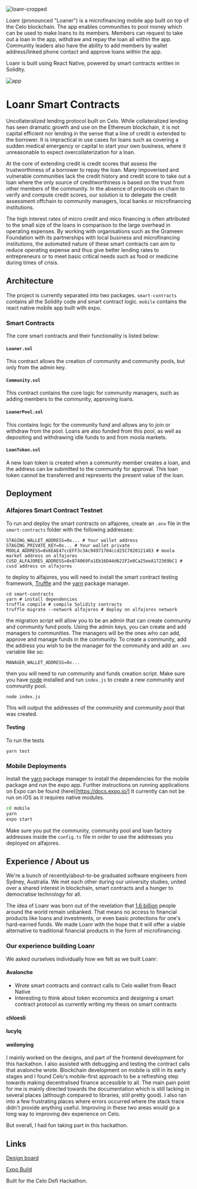 ![loanr-cropped](https://user-images.githubusercontent.com/7235102/114803270-03b5ec80-9d54-11eb-944c-76eb18b029db.png)

Loanr (pronounced "Loaner") is a microfinancing mobile app built on top of the Celo blockchain. The app enables communities to pool money which can be used to make loans to its members. Members can request to take out a loan in the app, withdraw and repay the loan all within the app. Community leaders also have the ability to add members by wallet address/linked phone contact and approve loans within the app.

Loanr is built using React Native, powered by smart contracts written in Solidity.

![app](https://user-images.githubusercontent.com/7235102/114803789-f816f580-9d54-11eb-834f-66e815f605dc.png)


# Loanr Smart Contracts

Uncollateralized lending protocol built on Celo. While collateralized lending has seen dramatic growth and use on the Ethereum blockchain, it is not capital efficient nor lending in the sense that a line of credit is extended to the borrower. It is impractical in use cases for loans such as covering a sudden medical emergency or capital to start your own business, where it unreasonable to expect overcollaterization for a loan.

At the core of extending credit is credit scores that assess the trustworthiness of a borrower to repay the loan. Many impoverised and vulnerable communities lack the credit history and credit score to take out a loan where the only source of creditworthiness is based on the trust from other members of the community. In the absence of protocols on chain to verify and compute credit scores, our solution is to delegate the credit assessment offchain to community managers, local banks or microfinancing institutions.

The high interest rates of micro credit and mico financing is often attributed to the small size of the loans in comparison to the large overhead in operating expenses. By working with organisations such as the Grameen Foundation with its partnerships with local business and microfinancing institutions, the automated nature of these smart contracts can aim to reduce operating expense and thus give better lending rates to entrepreneurs or to meet basic critical needs such as food or medicine during times of crisis.

## Architecture

The project is currently separated into two packages. `smart-contracts` contains all the Solidity code and smart contract logic. `mobile` contains the react native mobile app built with expo.

### Smart Contracts

The core smart contracts and their functionality is listed below:

#### `Loaner.sol`

This contract allows the creation of community and community pools, but only from the admin key.

#### `Community.sol`

This contract contains the core logic for community managers, such as adding members to the community, approving loans.

#### `LoanerPool.sol`

This contains logic for the community fund and allows any to join or withdraw from the pool. Loans are also funded from this pool, as well as depositing and withdrawing idle funds to and from moola markets.

#### `LoanToken.sol`

A new loan token is created when a community member creates a loan, and the address can be submitted to the community for approval. This loan token cannot be transferred and represents the present value of the loan.

## Deployment

### Alfajores Smart Contract Testnet

To run and deploy the smart contracts on alfajores, create an `.env` file in the `smart-contracts` folder with the following addresses:

```
STAGING_WALLET_ADDRESS=0x... # Your wallet address
STAGING_PRIVATE_KEY=0x... # Your wallet private
MOOLA_ADDRESS=0x6EAE47ccEFF3c3Ac94971704ccd25C7820121483 # moola market address on alfajores
CUSD_ALFAJORES_ADDRESS=0x874069Fa1Eb16D44d622F2e0Ca25eeA172369bC1 # cusd address on alfajores
```

to deploy to alfajores, you will need to install the smart contract testing framework, [Truffle](https://github.com/trufflesuite/truffle) and the [yarn](https://yarnpkg.com/) package manager.

```
cd smart-contracts
yarn # install dependencies
truffle compile # compile Solidity contracts
truffle migrate --network alfajores # deploy on alfajores network
```

the migration script will allow you to be an admin that can create community and community fund pools. Using the admin keys, you can create and add managers to communities. The managers will be the ones who can add, approve and manage funds in the community. To create a community, add the address you wish to be the manager for the community and add an `.env` variable like so:

```
MANAGER_WALLET_ADDRESS=0x...
```

then you will need to run community and funds creation script. Make sure you have [node](https://nodejs.org/en/)  installed and run `index.js` to create a new community and community pool.

```
node index.js
```

This will output the addresses of the community and community pool that was created.

#### Testing

To run the tests

```
yarn test
```

### Mobile Deployments

Install the [yarn](https://yarnpkg.com/) package manager to install the dependencies for the mobile package and run the expo app. Further instructions on running applications on Expo can be found (here)[https://docs.expo.io/] It currently can not be run on iOS as it requires native modules.

```bash
cd mobile
yarn
expo start
```

Make sure you put the community, community pool and loan factory addresses inside the `config.ts` file in order to use the addresses you deployed on alfajores.

## Experience / About us

We're a bunch of recently/about-to-be graduated software engineers from Sydney, Australia. We met each other during our university
studies, united over a shared interest in blockchain, smart contracts and a hunger to democratise technology for all.

The idea of Loanr was born out of the revelation that [1.6 billion](https://www.gfmag.com/global-data/economic-data/worlds-most-unbanked-countries) people around the world remain unbanked.
That means no access to financial products like loans and investments, or even basic protections for one's hard-earned funds. We made Loanr with the hope that it will offer a viable
alternative to traditional financial products in the form of microfinancing.

### Our experience building Loanr
We asked ourselves individually how we felt as we built Loanr:

#### Avalonche

* Wrote smart contracts and contract calls to Celo wallet from React Native
* Interesting to think about token economics and designing a smart contract protocol as currently writing my thesis on smart contracts

#### chloesli

#### lucylq

#### weilonying
I mainly worked on the designs, and part of the frontend development for this hackathon. I also
assisted with debugging and testing the contract calls that avalonche wrote. Blockchain development on
mobile is still in its early stages and I found Celo's mobile-first approach to be a refreshing
step towards making decentralised finance accessible to all. The main pain point for me is mainly
directed towards the documentation which is still lacking in several places (although compared to libraries, still pretty good).
I also ran into a few frustrating places where errors occurred where the stack trace didn't provide
anything useful. Improving in these two areas would go a long way to improving dev experience on Celo.

But overall, I had fun taking part in this hackathon.

## Links

[Design board](https://www.figma.com/file/zqQYDMcWqvkqlaHuRBBe1h/Loanr?node-id=0%3A1)

[Expo Build](https://expo.io/@avalonche/projects/loaner)

Built for the Celo Defi Hackathon.
